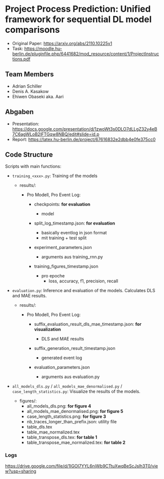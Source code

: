 # Project Process Prediction: Unified framework for sequential DL model comparisons

- Original Paper: https://arxiv.org/abs/2110.10225v1
- Task: https://moodle.hu-berlin.de/pluginfile.php/6441682/mod_resource/content/1/ProjectInstructions.pdf

## Team Members

- Adrian Schiller
- Denis A. Kasakow
- Ehiwen Obaseki aka. Aari

## Abgaben

- Presentation: https://docs.google.com/presentation/d/1zwoWt3s0DLO7dLLgZ32y4eB7C6agWLoB2lFTGqw8NBQ/edit#slide=id.p
- Report: https://latex.hu-berlin.de/project/67616832e2dbb4e0fe375cc0

## Code Structure

Scripts with main functions:

- `training_<xxx>.py`: Training of the models
  - results/:
    - Pro Modell, Pro Event Log:

      - checkpoints: **for evaluation**
        - model

      - split_log_timestamp.json: **for evaluation**
        - basically eventlog in json format
        - mit training + test split

      - experiment_parameters.json
        - arguments aus training_rnn.py

      - training_figures_timestamp.json
        - pro epoche
          - loss, accuracy, f1, precision, recall

- `evaluation.py`: Inference and evaluation of the models. Calculates DLS and MAE results.
  - results/:
    - Pro Modell, Pro Event Log:

      - suffix_evaluation_result_dls_mae_timestamp.json: **for visualization**
        - DLS and MAE results

      - suffix_generation_result_timestamp.json
        - generated event log

      - evaluation_parameters.json
        - arguments aus evaluation.py

- `all_models_dls.py` / `all_models_mae_denormalised.py` / `case_length_statistics.py`: Visualize the results of the models.
  - figures/:
    - all_models_dls.png: **for figure 4**
    - all_models_mae_denormalised.png: **for figure 5**
    - case_length_statistics.png: **for figure 3**
    - nb_traces_longer_than_prefix.json: utility file
    - table_dls.tex
    - table_mae_normalized.tex
    - table_transpose_dls.tex: **for table 1**
    - table_transpose_mae_normalized.tex: **for table 2**

### Logs

https://drive.google.com/file/d/1IGOI7YYL6njWb9CTtuXwqBeScJslh3T0/view?usp=sharing